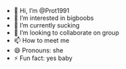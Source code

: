 - 👋 Hi, I’m @Prot1991
- 👀 I’m interested in bigboobs 
- 🌱 I’m currently sucking
- 💞️ I’m looking to collaborate on group 
- 📫 How to meet me
- 😄 Pronouns: she
- ⚡ Fun fact: yes baby

<!---
Prot1991/Prot1991 is a ✨ special ✨ repository because its `README.md` (this file) appears on your GitHub profile.
You can click the Preview link to take a look at your changes.
--->
